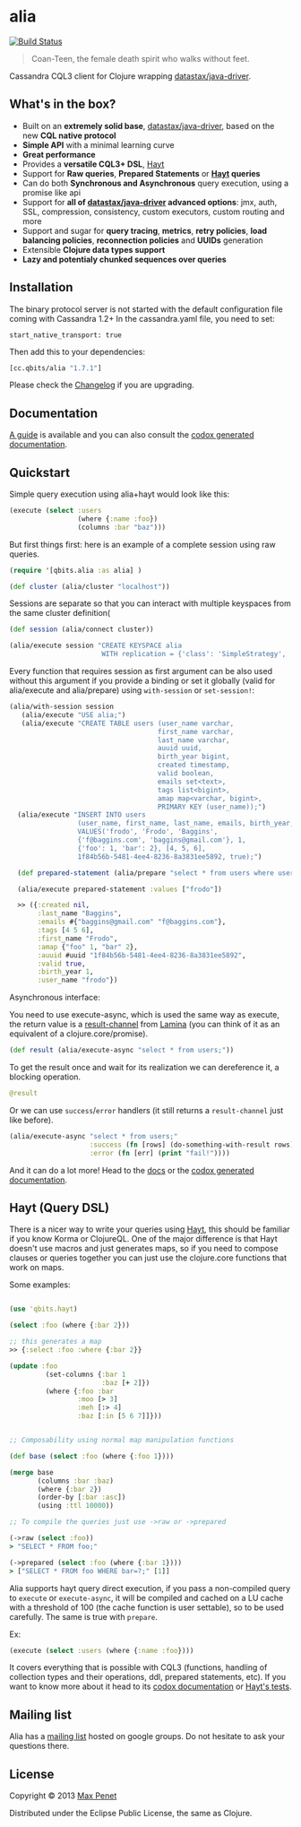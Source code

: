 # alia
[![Build Status](https://secure.travis-ci.org/mpenet/alia.png?branch=master)](http://travis-ci.org/mpenet/alia)

> Coan-Teen, the female death spirit who walks without feet.

Cassandra CQL3 client for Clojure wrapping [datastax/java-driver](https://github.com/datastax/java-driver).

## What's in the box?

* Built on an **extremely solid base**,
  [datastax/java-driver](https://github.com/datastax/java-driver),
  based on the new **CQL native protocol**
* **Simple API** with a minimal learning curve
* **Great performance**
* Provides a **versatile CQL3+ DSL**, [Hayt](#hayt-query-dsl)
* Support for **Raw queries**, **Prepared Statements** or **[Hayt](#hayt-query-dsl) queries**
* Can do both **Synchronous and Asynchronous** query execution, using
  a promise like api
* Support for **all of
  [datastax/java-driver](https://github.com/datastax/java-driver)
  advanced options**: jmx, auth, SSL, compression, consistency, custom
  executors, custom routing and more
* Support and sugar for **query tracing**, **metrics**, **retry
  policies**, **load balancing policies**, **reconnection policies**
  and **UUIDs** generation
* Extensible **Clojure data types support**
* **Lazy and potentialy chunked sequences over queries**

## Installation

The binary protocol server is not started with the default
configuration file coming with Cassandra 1.2+
In the cassandra.yaml file, you need to set:

`start_native_transport: true`

Then add this to your dependencies:

```clojure
[cc.qbits/alia "1.7.1"]
```

Please check the
[Changelog](https://github.com/mpenet/alia/blob/master/CHANGELOG.md)
if you are upgrading.

## Documentation

[A guide](https://github.com/mpenet/alia/blob/master/docs/guide.md) is
available and you can also consult the
[codox generated documentation](http://mpenet.github.com/alia/#docs).

## Quickstart

Simple query execution using alia+hayt would look like this:

```clojure
(execute (select :users
                 (where {:name :foo})
                 (columns :bar "baz")))
```


But first things first: here is an example of a complete session using
raw queries.


```clojure
(require '[qbits.alia :as alia] )

(def cluster (alia/cluster "localhost"))
```

Sessions are separate so that you can interact with multiple
keyspaces from the same cluster definition(

```clojure
(def session (alia/connect cluster))

(alia/execute session "CREATE KEYSPACE alia
                       WITH replication = {'class': 'SimpleStrategy', 'replication_factor' : 3};")
```

Every function that requires session as first argument can be also
used without this argument if you provide a binding or set it globally (valid for
alia/execute and alia/prepare) using `with-session` or `set-session!`:

```clojure
(alia/with-session session
   (alia/execute "USE alia;")
   (alia/execute "CREATE TABLE users (user_name varchar,
                                     first_name varchar,
                                     last_name varchar,
                                     auuid uuid,
                                     birth_year bigint,
                                     created timestamp,
                                     valid boolean,
                                     emails set<text>,
                                     tags list<bigint>,
                                     amap map<varchar, bigint>,
                                     PRIMARY KEY (user_name));")
  (alia/execute "INSERT INTO users
                 (user_name, first_name, last_name, emails, birth_year, amap, tags, auuid,valid)
                 VALUES('frodo', 'Frodo', 'Baggins',
                 {'f@baggins.com', 'baggins@gmail.com'}, 1,
                 {'foo': 1, 'bar': 2}, [4, 5, 6],
                 1f84b56b-5481-4ee4-8236-8a3831ee5892, true);")

  (def prepared-statement (alia/prepare "select * from users where user_name=?;"))

  (alia/execute prepared-statement :values ["frodo"])

  >> ({:created nil,
       :last_name "Baggins",
       :emails #{"baggins@gmail.com" "f@baggins.com"},
       :tags [4 5 6],
       :first_name "Frodo",
       :amap {"foo" 1, "bar" 2},
       :auuid #uuid "1f84b56b-5481-4ee4-8236-8a3831ee5892",
       :valid true,
       :birth_year 1,
       :user_name "frodo"})
```

Asynchronous interface:

You need to use execute-async, which is used the same way as execute,
the return value is a
[result-channel](https://github.com/ztellman/lamina/wiki/Result-Channels) from
[Lamina](https://github.com/ztellman/lamina) (you can think of it as
an equivalent of a clojure.core/promise).

```clojure
(def result (alia/execute-async "select * from users;"))

```

To get the result once and wait for its realization we can dereference
it, a blocking operation.

```clojure
@result
```

Or we can use `success`/`error` handlers (it still returns a
`result-channel` just like before).

```clojure
(alia/execute-async "select * from users;"
                    :success (fn [rows] (do-something-with-result rows)
                    :error (fn [err] (print "fail!"))))

```

And it can do a lot more! Head to the
[docs](https://github.com/mpenet/alia/blob/master/docs/guide.md) or
the
[codox generated documentation](http://mpenet.github.com/alia/#docs).

## Hayt (Query DSL)

There is a nicer way to write your queries using
[Hayt](https://github.com/mpenet/hayt), this should be familiar if you
know Korma or ClojureQL.
One of the major difference is that Hayt doesn't use macros and just
generates maps, so if you need to compose clauses or queries together
you can just use the clojure.core functions that work on maps.

Some examples:

```clojure

(use 'qbits.hayt)

(select :foo (where {:bar 2}))

;; this generates a map
>> {:select :foo :where {:bar 2}}

(update :foo
         (set-columns {:bar 1
                       :baz [+ 2]})
         (where {:foo :bar
                 :moo [> 3]
                 :meh [:> 4]
                 :baz [:in [5 6 7]]}))


;; Composability using normal map manipulation functions

(def base (select :foo (where {:foo 1})))

(merge base
       (columns :bar :baz)
       (where {:bar 2})
       (order-by [:bar :asc])
       (using :ttl 10000))

;; To compile the queries just use ->raw or ->prepared

(->raw (select :foo))
> "SELECT * FROM foo;"

(->prepared (select :foo (where {:bar 1})))
> ["SELECT * FROM foo WHERE bar=?;" [1]]

```

Alia supports hayt query direct execution, if you pass a non-compiled
query to `execute` or `execute-async`, it will be compiled and cached on a LU cache with a threshold of
100 (the cache function is user settable), so to be used carefully. The same is true with `prepare`.

Ex:
```clojure
(execute (select :users (where {:name :foo})))
```

It covers everything that is possible with CQL3 (functions, handling
of collection types and their operations, ddl, prepared statements,
etc).
If you want to know more about it head to its [codox documentation](http://mpenet.github.com/hayt/codox/qbits.hayt.html) or
[Hayt's tests](https://github.com/mpenet/hayt/blob/master/test/qbits/hayt/core_test.clj).

## Mailing list

Alia has a
[mailing list](https://groups.google.com/forum/?fromgroups#!forum/alia-cassandra)
hosted on google groups.
Do not hesitate to ask your questions there.

## License

Copyright © 2013 [Max Penet](https://twitter.com/mpenet)

Distributed under the Eclipse Public License, the same as Clojure.
